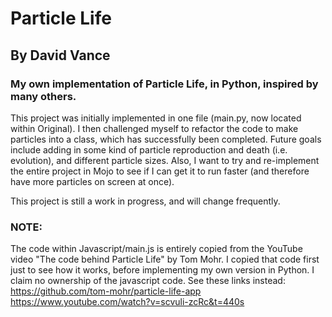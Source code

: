 # Particle Life
## By David Vance

### My own implementation of Particle Life, in Python, inspired by many others.

This project was initially implemented in one file (main.py, now located within Original). I then challenged myself to 
refactor the code to make particles into a class, which has successfully been completed. Future goals include
adding in some kind of particle reproduction and death (i.e. evolution), and different particle sizes. 
Also, I want to try and re-implement the entire project in Mojo to see if I can get it to run faster (and therefore have 
more particles on screen at once).

This project is still a work in progress, and will change frequently.

### NOTE:
The code within Javascript/main.js is entirely copied from the YouTube video "The code behind Particle Life" by Tom Mohr.
I copied that code first just to see how it works, before implementing my own version in Python.
I claim no ownership of the javascript code. See these links instead:
https://github.com/tom-mohr/particle-life-app
https://www.youtube.com/watch?v=scvuli-zcRc&t=440s
